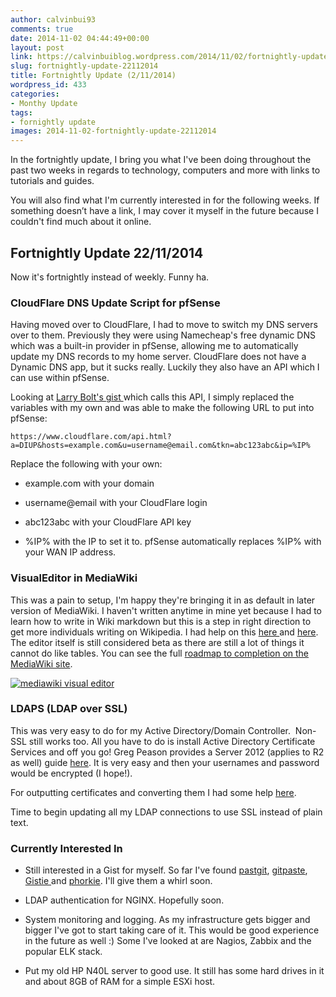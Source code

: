 ```yaml
---
author: calvinbui93
comments: true
date: 2014-11-02 04:44:49+00:00
layout: post
link: https://calvinbuiblog.wordpress.com/2014/11/02/fortnightly-update-22112014/
slug: fortnightly-update-22112014
title: Fortnightly Update (2/11/2014)
wordpress_id: 433
categories:
- Monthy Update
tags:
- fornightly update
images: 2014-11-02-fortnightly-update-22112014
---
```


In the fortnightly update, I bring you what I've been doing throughout the past two weeks in regards to technology, computers and more with links to tutorials and guides.

You will also find what I'm currently interested in for the following weeks. If something doesn’t have a link, I may cover it myself in the future because I couldn't find much about it online.

<!-- more -->


## Fortnightly Update 22/11/2014


Now it's fortnightly instead of weekly. Funny ha.


### CloudFlare DNS Update Script for pfSense


Having moved over to CloudFlare, I had to move to switch my DNS servers over to them. Previously they were using Namecheap's free dynamic DNS which was a built-in provider in pfSense, allowing me to automatically update my DNS records to my home server. CloudFlare does not have a Dynamic DNS app, but it sucks really. Luckily they also have an API which I can use within pfSense.

Looking at [Larry Bolt's gist ](https://gist.github.com/larrybolt/6295160)which calls this API, I simply replaced the variables with my own and was able to make the following URL to put into pfSense:

    
    https://www.cloudflare.com/api.html?a=DIUP&hosts=example.com&u=username@email.com&tkn=abc123abc&ip=%IP%


Replace the following with your own:



	
  * example.com with your domain

	
  * username@email with your CloudFlare login

	
  * abc123abc with your CloudFlare API key

	
  * %IP% with the IP to set it to. pfSense automatically replaces %IP% with your WAN IP address.




### VisualEditor in MediaWiki


This was a pain to setup, I'm happy they're bringing it in as default in later version of MediaWiki. I haven't written anytime in mine yet because I had to learn how to write in Wiki markdown but this is a step in right direction to get more individuals writing on Wikipedia. I had help on this [here ](http://www.mediawiki.org/wiki/Extension:VisualEditor)and [here](http://edutechwiki.unige.ch/en/VisualEditor). The editor itself is still considered beta as there are still a lot of things it cannot do like tables. You can see the full [roadmap to completion on the MediaWiki site](http://www.mediawiki.org/wiki/VisualEditor/Roadmap).

[![mediawiki visual editor](http://calvinbuiblog.files.wordpress.com/2014/10/capture7.png)](http://calvinbuiblog.files.wordpress.com/2014/10/capture7.png)


### LDAPS (LDAP over SSL)


This was very easy to do for my Active Directory/Domain Controller.  Non-SSL still works too. All you have to do is install Active Directory Certificate Services and off you go! Greg Peason provides a Server 2012 (applies to R2 as well) guide [here](http://gregtechnobabble.blogspot.com.au/2012/11/enabling-ldap-ssl-in-windows-2012-part-1.html). It is very easy and then your usernames and password would be encrypted (I hope!).

For outputting certificates and converting them I had some help [here](https://confluence.atlassian.com/display/DOC/Configuring+an+SSL+Connection+to+Active+Directory).

Time to begin updating all my LDAP connections to use SSL instead of plain text.


### Currently Interested In





	
  * Still interested in a Gist for myself. So far I've found [pastgit](https://github.com/mmikulicic/pastgit), [gitpaste](https://github.com/justinvh/gitpaste), [Gistie ](https://github.com/gmarik/Gistie)and [phorkie](phorkie). I'll give them a whirl soon.

	
  * LDAP authentication for NGINX. Hopefully soon.

	
  * System monitoring and logging. As my infrastructure gets bigger and bigger I've got to start taking care of it. This would be good experience in the future as well :) Some I've looked at are Nagios, Zabbix and the popular ELK stack.

	
  * Put my old HP N40L server to good use. It still has some hard drives in it and about 8GB of RAM for a simple ESXi host.


